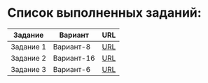 # Список выполненных заданий:
|Задание|Вариант|URL|
|-|-|-|
|Задание 1|Вариант-8|[URL](https://github.com/antonio20010304/software-engineering)|
|Задание 2|Вариант-16|[URL](https://github.com/MGPPU/21IT-PI_Kharlamov/tree/Task-2)|
|Задание 3|Вариант-6|[URL](https://github.com/MGPPU/21IT-PI_Kharlamov/tree/Task-3)|
